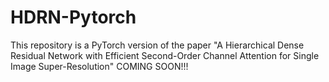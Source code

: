 # HDRN-Pytorch
This repository is a PyTorch version of the paper "A Hierarchical Dense Residual Network with Efficient Second-Order Channel Attention for Single Image Super-Resolution"
COMING SOON!!!
